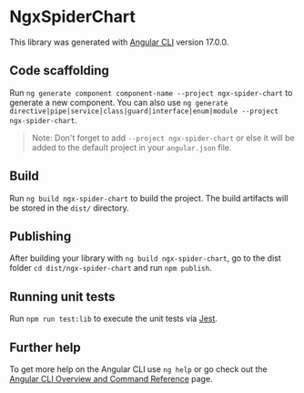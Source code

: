 # NgxSpiderChart

This library was generated with [Angular CLI](https://github.com/angular/angular-cli) version 17.0.0.

## Code scaffolding

Run `ng generate component component-name --project ngx-spider-chart` to generate a new component. You can also use `ng generate directive|pipe|service|class|guard|interface|enum|module --project ngx-spider-chart`.

> Note: Don't forget to add `--project ngx-spider-chart` or else it will be added to the default project in your `angular.json` file.

## Build

Run `ng build ngx-spider-chart` to build the project. The build artifacts will be stored in the `dist/` directory.

## Publishing

After building your library with `ng build ngx-spider-chart`, go to the dist folder `cd dist/ngx-spider-chart` and run `npm publish`.

## Running unit tests

Run `npm run test:lib` to execute the unit tests via [Jest](https://www.xfive.co/blog/testing-angular-faster-jest/).

## Further help

To get more help on the Angular CLI use `ng help` or go check out the [Angular CLI Overview and Command Reference](https://angular.io/cli) page.

